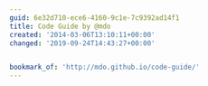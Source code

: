 ```yaml
---
guid: 6e32d710-ece6-4160-9c1e-7c9392ad14f1
title: Code Guide by @mdo
created: '2014-03-06T13:10:11+00:00'
changed: '2019-09-24T14:43:27+00:00'


bookmark_of: 'http://mdo.github.io/code-guide/'
---
```





